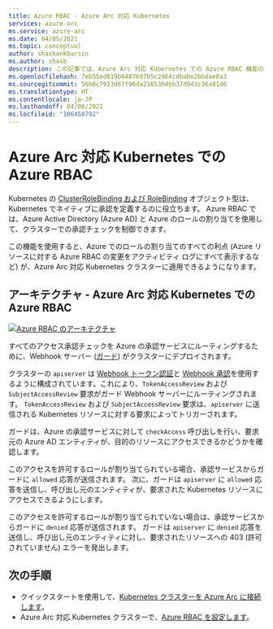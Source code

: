 ```yaml
---
title: Azure RBAC - Azure Arc 対応 Kubernetes
services: azure-arc
ms.service: azure-arc
ms.date: 04/05/2021
ms.topic: conceptual
author: shashankbarsin
ms.author: shasb
description: この記事では、Azure Arc 対応 Kubernetes での Azure RBAC 機能の概念について説明します
ms.openlocfilehash: 7eb55ed819b6487697b5c2d64cdbabe2bbdae8a3
ms.sourcegitcommit: 56b0c7923d67f96da21653b4bb37d943c36a81d6
ms.translationtype: HT
ms.contentlocale: ja-JP
ms.lasthandoff: 04/06/2021
ms.locfileid: "106450792"
---
```

# <a name="azure-rbac-on-azure-arc-enabled-kubernetes"></a>Azure Arc 対応 Kubernetes での Azure RBAC

Kubernetes の [ClusterRoleBinding および RoleBinding](https://kubernetes.io/docs/reference/access-authn-authz/rbac/#rolebinding-and-clusterrolebinding) オブジェクト型は、Kubernetes でネイティブに承認を定義するのに役立ちます。 Azure RBAC では、Azure Active Directory (Azure AD) と Azure のロールの割り当てを使用して、クラスターでの承認チェックを制御できます。

この機能を使用すると、Azure でのロールの割り当てのすべての利点 (Azure リソースに対する Azure RBAC の変更をアクティビティ ログにすべて表示するなど) が、Azure Arc 対応 Kubernetes クラスターに適用できるようになります。

## <a name="architecture---azure-rbac-on-azure-arc-enabled-kubernetes"></a>アーキテクチャ - Azure Arc 対応 Kubernetes での Azure RBAC

[ ![Azure RBAC のアーキテクチャ](./media/conceptual-azure-rbac.png) ](./media/conceptual-azure-rbac.png#lightbox)

すべてのアクセス承認チェックを Azure の承認サービスにルーティングするために、Webhook サーバー ([ガード](https://github.com/appscode/guard)) がクラスターにデプロイされます。

クラスターの `apiserver` は [Webhook トークン認証](https://kubernetes.io/docs/reference/access-authn-authz/authentication/#webhook-token-authentication)と [Webhook 承認](https://kubernetes.io/docs/reference/access-authn-authz/webhook/)を使用するように構成されています。これにより、`TokenAccessReview` および `SubjectAccessReview` 要求がガード Webhook サーバーにルーティングされます。 `TokenAccessReview` および `SubjectAccessReview` 要求は、`apiserver` に送信される Kubernetes リソースに対する要求によってトリガーされます。

ガードは、Azure の承認サービスに対して `checkAccess` 呼び出しを行い、要求元の Azure AD エンティティが、目的のリソースにアクセスできるかどうかを確認します。 

このアクセスを許可するロールが割り当てられている場合、承認サービスからガードに `allowed` 応答が送信されます。 次に、ガードは `apiserver` に `allowed` 応答を送信し、呼び出し元のエンティティが、要求された Kubernetes リソースにアクセスできるようにします。


このアクセスを許可するロールが割り当てられていない場合は、承認サービスからガードに `denied` 応答が送信されます。 ガードは `apiserver` に `denied` 応答を送信し、呼び出し元のエンティティに対し、要求されたリソースへの 403 (許可されていません) エラーを発出します。

## <a name="next-steps"></a>次の手順

* クイックスタートを使用して、[Kubernetes クラスターを Azure Arc に接続します](./quickstart-connect-cluster.md)。
* Azure Arc 対応 Kubernetes クラスターで、[Azure RBAC を設定します](./azure-rbac.md)。